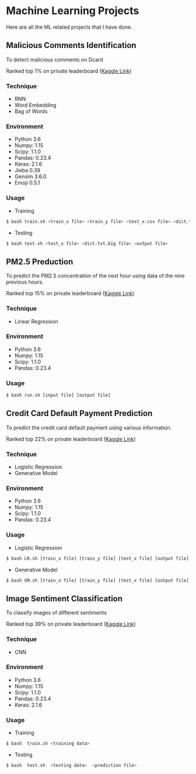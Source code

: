 # Machine Learning Projects
Here are all the ML related projects that I have done.
## Malicious Comments Identification
To detect malicious comments on Dcard

Ranked top 1% on private leaderboard ([Kaggle Link](https://www.kaggle.com/t/6fb2e644f95f450c9419dd74701ec391))
### Technique
* RNN
* Word Embedding
* Bag of Words
### Environment
* Python 3.6
* Numpy: 1.15
* Scipy: 1.1.0
* Pandas: 0.23.4
* Keras: 2.1.6
* Jieba 0.39
* Gensim 3.6.0
* Emoji 0.5.1
### Usage
* Training 
```sh
$ bash train.sh <train_x file> <train_y file> <test_x.csv file> <dict.txt.big file>
```
* Testing
```sh
$ bash test.sh <test_x file> <dict.txt.big file> <output file>
```

## PM2.5 Preduction
To predict the PM2.5 concentration of the next hour using data of the nine previous hours. 

Ranked top 15% on private leaderboard ([Kaggle Link](https://www.kaggle.com/t/39e5638799ce440d89c19297afef9cf2))
### Technique
* Linear Regression
### Environment
* Python 3.6
* Numpy: 1.15
* Scipy: 1.1.0
* Pandas: 0.23.4
### Usage
```sh
$ bash run.sh [input file] [output file]
```
## Credit Card Default Payment Prediction
To predict the credit card default payment using various information. 

Ranked top 22% on private leaderboard ([Kaggle Link](https://www.kaggle.com/t/019e3be1832d48eaaa0fbe24430adb4b))
### Technique
* Logistic Regression
* Generative Model
### Environment
* Python 3.6
* Numpy: 1.15
* Scipy: 1.1.0
* Pandas: 0.23.4
### Usage
* Logistic Regression
```sh
$ bash LR.sh [train_x file] [train_y file] [test_x file] [output file]
```
* Generative Model
```sh
$ bash GM.sh [train_x file] [train_y file] [test_x file] [output file]
```

## Image Sentiment Classification
To classify images of different sentiments 

Ranked top 39% on private leaderboard ([Kaggle Link](https://www.kaggle.com/t/d7a2678990d546b3a4a54f8191321b42))
### Technique
* CNN
### Environment
* Python 3.6
* Numpy: 1.15
* Scipy: 1.1.0
* Pandas: 0.23.4
* Keras: 2.1.6
### Usage
* Training 
```sh
$ bash  train.sh <training data>
```
* Testing
```sh
$ bash  test.sh  <testing data>  <prediction file>
```
